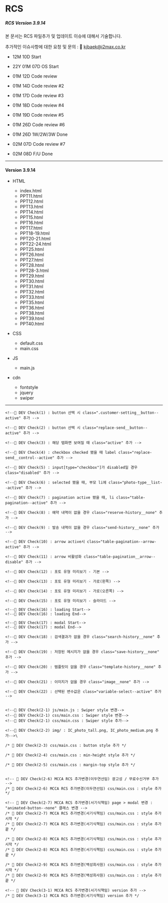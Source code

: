 # RCS

##### RCS Version 3.9.14

본 문서는 RCS 파일추가 및 업데이트 이슈에 대해서 기술합니다.

추가적인 이슈사항에 대한 요청 및 문의 : 📨 kjbaek@i2max.co.kr

- 12M 10D Start

- 22Y 01M 07D OS Start
- 01M 12D Code review
- 01M 14D Code review #2
- 01M 17D Code review #3
- 01M 18D Code review #4
- 01M 19D Code review #5
- 01M 26D Code review #6
- 01M 26D 1W/2W/3W Done
- 02M 07D Code review #7
- 02M 08D F/U Done

---

#### Version 3.9.14

- HTML

  - index.html
  - PPT11.html
  - PPT12.html
  - PPT13.html
  - PPT14.html
  - PPT15.html
  - PPT16.html
  - PPT17.html
  - PPT18-19.html
  - PPT20-21.html
  - PPT22-24.html
  - PPT25.html
  - PPT26.html
  - PPT27.html
  - PPT28.html
  - PPT28-3.html
  - PPT29.html
  - PPT30.html
  - PPT31.html
  - PPT32.html
  - PPT33.html
  - PPT35.html
  - PPT36.html
  - PPT38.html
  - PPT39.html
  - PPT40.html

- CSS

  - default.css
  - main.css

- JS

  - main.js

- cdn
  - fontstyle
  - jquery
  - swiper

---

```
<!--📌 DEV Check(1) : button 선택 시 class=".customer-setting__button--active" 추가 -->

<!--📌 DEV Check(2) : button 선택 시 class="replace-send__button--active" 추가 -->

<!--📌 DEV Check(3) : 해당 탭화면 보여질 때 class="active" 추가 -->

<!--📌 DEV Check(4) : checkbox checked 됐을 때 label class="replace-send__control--active" 추가 -->

<!--📌 DEV Check(5) : input[type="checkbox"]가 disabled일 경우 class="disabled" 추가 -->

<!--📌 DEV Check(6) : selected 됐을 때, 부모 li에 class="photo-type__list--active" 추가 -->

<!--📌 DEV Check(7) : pagination active 됐을 때, li class="table-pagination--active" 추가 -->

<!--📌 DEV Check(8) : 예약 내역이 없을 경우 class="reserve-history__none" 추가 -->

<!--📌 DEV Check(9) : 발송 내역이 없을 경우 class="send-history__none" 추가 -->

<!--📌 DEV Check(10) : arrow active시 class="table-pagination--arrow-active" 추가 -->

<!--📌 DEV Check(11) : arrow 비활성화 class="table-pagination__arrow--disable" 추가 -->

<!--📌 DEV Check(12) : 포토 유형 미리보기 - 기본 -->

<!--📌 DEV Check(13) : 포토 유형 미리보기 - 가로(왼쪽) -->

<!--📌 DEV Check(14) : 포토 유형 미리보기 - 가로(오른쪽) -->

<!--📌 DEV Check(15) : 포토 유형 미리보기 - 슬라이드 -->

<!--📌 DEV Check(16) : loading Start-->
<!--📌 DEV Check(16) : loading End-->

<!--📌 DEV Check(17) : modal Start-->
<!--📌 DEV Check(17) : modal End-->

<!--📌 DEV Check(18) : 검색결과가 없을 경우 class="search-history__none" 추가 -->

<!--📌 DEV Check(19) : 저장된 메시지가 없을 경우 class="save-history__none" 추가 -->

<!--📌 DEV Check(20) : 템플릿이 없을 경우 class="template-history__none" 추가 -->

<!--📌 DEV Check(21) : 이미지가 없을 경우 class="image__none" 추가 -->

<!--📌 DEV Check(22) : 선택된 변수값은 class="variable-select--active" 추가 -->


<!--📌 DEV Check(2-1) js/main.js : Swiper style 변경-->
<!--📌 DEV Check(2-1) css/main.css : Swiper style 변경-->
<!--📌 DEV Check(2-1) css/main.css : Swiper style 추가-->

<!--📌 DEV Check(2-2) img/ : IC_photo_tall.png, IC_photo_medium.png 추가-->\

/* 📌 DEV Check(2-3) css/main.css : button style 추가 */

/* 📌 DEV Check(2-4) css/main.css : min-height style 추가 */

/* 📌 DEV Check(2-5) css/main.css : margin-top style 추가 */


<!-- 📌 DEV Check(2-6) MCCA RCS 추가변경(이두연선임) 광고성 / 무료수신거부 추가 -->
/* 📌 DEV Check(2-6) MCCA RCS 추가변경(이두연선임) css/main.css : style 추가 */

<!-- 📌 DEV Check(2-7) MCCA RCS 추가변경(서기식책임) page > modal 변경 : "animated-button--none" 클래스 변경 -->
/* 📌 DEV Check(2-7) MCCA RCS 추가변경(서기식책임) css/main.css : style 추가 시작 */
/* 📌 DEV Check(2-7) MCCA RCS 추가변경(서기식책임) css/main.css : style 추가 끝 */

/* 📌 DEV Check(2-8) MCCA RCS 추가변경(서기식책임) css/main.css : style 추가 시작 */
/* 📌 DEV Check(2-8) MCCA RCS 추가변경(서기식책임) css/main.css : style 추가 끝 */

/* 📌 DEV Check(2-9) MCCA RCS 추가변경(백성희사원) css/main.css : style 추가 시작 */
/* 📌 DEV Check(2-9) MCCA RCS 추가변경(백성희사원) css/main.css : style 추가 끝 */

<!-- 📌 DEV Check(3-1) MCCA RCS 추가변경(서기식책임) version 추가 -->
/* 📌 DEV Check(3-1) MCCA RCS 추가변경(서기식책임) version 추가 */

```
